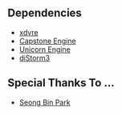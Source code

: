 Dependencies
-------
* [xdvre](https://github.com/xdvre/xdvre)
* [Capstone Engine](https://github.com/aquynh/capstone)
* [Unicorn Engine](https://github.com/unicorn-engine/unicorn)
* [diStorm3](https://github.com/gdabah/distorm)

Special Thanks To ...
-------
* [Seong Bin Park ](https://github.com/0a777h)
